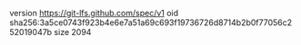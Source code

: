 version https://git-lfs.github.com/spec/v1
oid sha256:3a5ce0743f923b4e6e7a51a69c693f19736726d8714b2b0f77056c252019047b
size 2094
